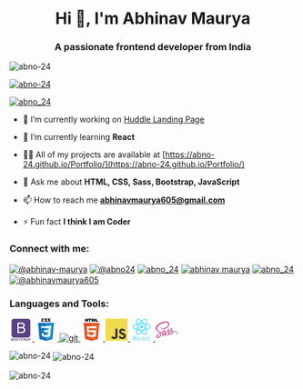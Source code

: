 <h1 align="center">Hi 👋, I'm Abhinav Maurya</h1>
<h3 align="center">A passionate frontend developer from India</h3>

<p align="left"> <img src="https://komarev.com/ghpvc/?username=abno-24&label=Profile%20views&color=0e75b6&style=flat" alt="abno-24" /> </p>

<p align="left"> <a href="https://github.com/ryo-ma/github-profile-trophy"><img src="https://github-profile-trophy.vercel.app/?username=abno-24" alt="abno-24" /></a> </p>

<p align="left"> <a href="https://twitter.com/abno_24" target="blank"><img src="https://img.shields.io/twitter/follow/abno_24?logo=twitter&style=for-the-badge" alt="abno_24" /></a> </p>

- 🔭 I’m currently working on [Huddle Landing Page](https://github.com/abno-24/Huddle-Landing-Page-)

- 🌱 I’m currently learning **React**

- 👨‍💻 All of my projects are available at [https://abno-24.github.io/Portfolio/](https://abno-24.github.io/Portfolio/)

- 💬 Ask me about **HTML, CSS, Sass, Bootstrap, JavaScript**

- 📫 How to reach me **abhinavmaurya605@gmail.com**

- ⚡ Fun fact **I think I am Coder**

<h3 align="left">Connect with me:</h3>
<p align="left">
<a href="https://codepen.io/@abhinav-maurya" target="blank"><img align="center" src="https://raw.githubusercontent.com/rahuldkjain/github-profile-readme-generator/master/src/images/icons/Social/codepen.svg" alt="@abhinav-maurya" height="30" width="40" /></a>
<a href="https://dev.to/@abno24" target="blank"><img align="center" src="https://cdn.jsdelivr.net/npm/simple-icons@3.0.1/icons/dev-dot-to.svg" alt="@abno24" height="30" width="40" /></a>
<a href="https://twitter.com/abno_24" target="blank"><img align="center" src="https://raw.githubusercontent.com/rahuldkjain/github-profile-readme-generator/master/src/images/icons/Social/twitter.svg" alt="abno_24" height="30" width="40" /></a>
<a href="https://linkedin.com/in/abhinav maurya" target="blank"><img align="center" src="https://raw.githubusercontent.com/rahuldkjain/github-profile-readme-generator/master/src/images/icons/Social/linked-in-alt.svg" alt="abhinav maurya" height="30" width="40" /></a>
<a href="https://instagram.com/abno_24" target="blank"><img align="center" src="https://raw.githubusercontent.com/rahuldkjain/github-profile-readme-generator/master/src/images/icons/Social/instagram.svg" alt="abno_24" height="30" width="40" /></a>
<a href="https://www.hackerrank.com/@abhinavmaurya605" target="blank"><img align="center" src="https://raw.githubusercontent.com/rahuldkjain/github-profile-readme-generator/master/src/images/icons/Social/hackerrank.svg" alt="@abhinavmaurya605" height="30" width="40" /></a>
</p>

<h3 align="left">Languages and Tools:</h3>
<p align="left"> <a href="https://getbootstrap.com" target="_blank"> <img src="https://raw.githubusercontent.com/devicons/devicon/master/icons/bootstrap/bootstrap-plain-wordmark.svg" alt="bootstrap" width="40" height="40"/> </a> <a href="https://www.w3schools.com/css/" target="_blank"> <img src="https://raw.githubusercontent.com/devicons/devicon/master/icons/css3/css3-original-wordmark.svg" alt="css3" width="40" height="40"/> </a> <a href="https://git-scm.com/" target="_blank"> <img src="https://www.vectorlogo.zone/logos/git-scm/git-scm-icon.svg" alt="git" width="40" height="40"/> </a> <a href="https://www.w3.org/html/" target="_blank"> <img src="https://raw.githubusercontent.com/devicons/devicon/master/icons/html5/html5-original-wordmark.svg" alt="html5" width="40" height="40"/> </a> <a href="https://developer.mozilla.org/en-US/docs/Web/JavaScript" target="_blank"> <img src="https://raw.githubusercontent.com/devicons/devicon/master/icons/javascript/javascript-original.svg" alt="javascript" width="40" height="40"/> </a> <a href="https://reactjs.org/" target="_blank"> <img src="https://raw.githubusercontent.com/devicons/devicon/master/icons/react/react-original-wordmark.svg" alt="react" width="40" height="40"/> </a> <a href="https://sass-lang.com" target="_blank"> <img src="https://raw.githubusercontent.com/devicons/devicon/master/icons/sass/sass-original.svg" alt="sass" width="40" height="40"/> </a> </p>

<p><img align="left" src="https://github-readme-stats.vercel.app/api/top-langs?username=abno-24&show_icons=true&locale=en&layout=compact" alt="abno-24" /></p>

<p>&nbsp;<img align="center" src="https://github-readme-stats.vercel.app/api?username=abno-24&show_icons=true&locale=en" alt="abno-24" /></p>

<p><img align="center" src="https://github-readme-streak-stats.herokuapp.com/?user=abno-24&" alt="abno-24" /></p>


<!---
abno-24/abno-24 is a ✨ special ✨ repository because its `README.md` (this file) appears on your GitHub profile.
You can click the Preview link to take a look at your changes.
--->
